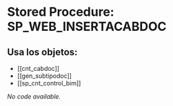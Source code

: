 # Stored Procedure: SP_WEB_INSERTACABDOC

## Usa los objetos:
- [[cnt_cabdoc]]
- [[gen_subtipodoc]]
- [[sp_cnt_control_bim]]

*No code available.*
